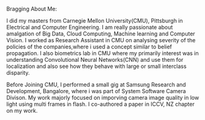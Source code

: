 Bragging About Me:

I did my masters from Carnegie Mellon University(CMU), Pittsburgh in Electrical and Computer Engineering. I am really passionate about amalgation of Big Data, Cloud Computing, Machine learning and Computer Vision.
I worked as Research Assistant in CMU on analysing severity of the policies of the companies,where i used a concept similar to belief propagation. I also biometrics lab in CMU where my primarily interest was in understanding Convolutional Neural Networks(CNN) and use them for localization and also see how they behave with large or small interclass disparity.

Before Joining CMU, I performed a small gig at Samsung Research and Development, Bangalore, where i was part of System Software Camera Divison. My work majorly focused on imporving camera image quality in low light using multi frames in flash. I co-authored a paper in ICCV, NZ chapter on my work.
